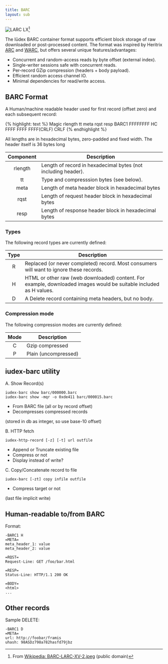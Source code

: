 ```yaml
---
title: BARC
layout: sub
---
```


![LARC LX](/img/BARC-LARC-XV-2-c.jpg)[^cc]

The Iūdex BARC container format supports efficient block storage of
raw downloaded or post-processed content. The format was inspired by
Heritrix [ARC] and [WARC], but offers several unique
features/advantages:

* Concurrent and random-access reads by byte offset (external index).
* Single-writer sessions safe with concurrent reads.
* Per-record GZip compression (headers + body payload).
* Efficient random access channel IO.
* Minimal dependencies for read/write access.

[^cc]: From [Wikipedia: BARC-LARC-XV-2.jpeg](http://en.wikipedia.org/wiki/File:BARC-LARC-XV-2.jpeg)
       (public domain)

[ARC]:  http://crawler.archive.org/articles/developer_manual/arcs.html
[WARC]: http://www.digitalpreservation.gov/formats/fdd/fdd000236.shtml

## BARC Format

A Human/machine readable header used for first record (offset zero)
and each subsequent record:

{% highlight: text %}
Magic  rlength tt meta rqst resp
BARC1 FFFFFFFF HC FFFF FFFF FFFF(CRLF)
CRLF
{% endhighlight %}

All lengths are in hexadecimal bytes, zero-padded and fixed width. The
header itself is 36 bytes long

Component | Description
:--------:| ------------------------------------------------------
rlength   | Length of record in hexadecimal bytes (not including header).
tt        | Type and compresssion bytes (see below).
meta      | Length of meta header block in hexadecimal bytes
rqst      | Length of request header block in hexadecimal bytes
resp      | Length of response header block in hexadecimal bytes

### Types

The following record types are currently defined:

 Type | Description
:----:| -----------
R     | Replaced (or never completed) record. Most consumers will want to ignore these records.
H     | HTML or other raw (web downloaded) content. For example, downloaded images would be suitable included as H values.
D     | A Delete record containing meta headers, but no body.

### Compression mode

The following compression modes are currently defined:

 Mode | Description
:----:| -----------
C     | Gzip compressed
P     | Plain (uncompressed)


## iudex-barc utility

A. Show Record(s)

    iudex-barc show barc/000000.barc
    iudex-barc show -mqr -o 0xde411 barc/000015.barc

* From BARC file (all or by record offset)
* Decompresses compressed records

(stored in db as integer, so use base-10 offset)

B. HTTP fetch

    iudex-http-record [-z] [-t] url outfile

* Append or Truncate existing file
* Compress or not
* Display instead of write?

C. Copy/Concatenate record to file

    iudex-barc [-zt] copy infile outfile

* Compress target or not

(last file implicit write)

## Human-readable to/from BARC

Format:

    -BARC1 H
    =META=
    meta_header_1: value
    meta_header_2: value

    =RQST=
    Request-Line: GET /foo/bar.html

    =RESP=
    Status-Line: HTTP/1.1 200 OK

    =BODY=
    <html>
    ...

## Other records

Sample DELETE:

    -BARC1 D
    =META=
    url: http://foobar/framis
    uhash: 98ASDz798a782hasfd79jbz
